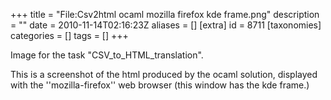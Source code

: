 +++
title = "File:Csv2html ocaml mozilla firefox kde frame.png"
description = ""
date = 2010-11-14T02:16:23Z
aliases = []
[extra]
id = 8711
[taxonomies]
categories = []
tags = []
+++

Image for the task "CSV_to_HTML_translation".

This is a screenshot of the html produced by the ocaml solution, displayed with the ''mozilla-firefox'' web browser (this window has the kde frame.)
